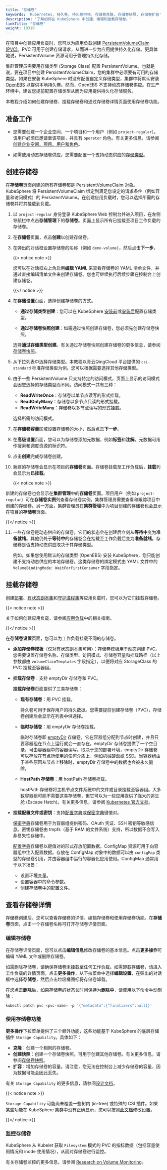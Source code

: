 ```yaml
---
title: "存储卷"
keywords: 'Kubernetes, 持久卷, 持久卷申领, 存储卷克隆, 存储卷快照, 存储卷扩容'
description: '了解如何在 KubeSphere 中创建、编辑和挂载存储卷。'
linkTitle: "存储卷"
weight: 10310
---
```


 在项目中创建应用负载时，您可以为应用负载创建 [PersistentVolumeClaim (PVC)](https://kubernetes.io/zh/docs/concepts/storage/persistent-volumes/)。PVC 可用于创建存储请求，从而进一步为应用提供持久化存储。更具体地说，PersistentVolume 资源可用于管理持久化存储。

集群管理员需要用存储类型 (Storage Class) 配置 PersistentVolume。也就是说，要在项目中创建 PersistentVolumeClaim，您的集群中必须要有可用的存储类型。如果在安装 KubeSphere 时没有配置自定义存储类型，集群中将默认安装 [OpenEBS](https://openebs.io/) 以提供本地持久卷。然而，OpenEBS 不支持动态存储卷供应。在生产环境中，建议您提前配置存储类型从而为应用提供持久化存储服务。

本教程介绍如何创建存储卷、挂载存储卷和通过存储卷详情页面使用存储卷功能。

## 准备工作

- 您需要创建一个企业空间、一个项目和一个用户（例如 `project-regular`）。该用户必须已邀请至该项目，并具有 `operator` 角色。有关更多信息，请参阅[创建企业空间、项目、用户和角色](../../../quick-start/create-workspace-and-project/)。

- 如需使用动态存储卷供应，您需要配置一个支持动态供应的[存储类型](../../../cluster-administration/persistent-volume-and-storage-class/)。

## 创建存储卷

在**存储卷**页面创建的所有存储卷都是 PersistentVolumeClaim 对象。KubeSphere 将 PersistentVolumeClaim 绑定到满足您设定的请求条件（例如容量和访问模式）的 PersistentVolume。在创建应用负载时，您可以选择所需的存储卷并将其挂载到负载。

1. 以 `project-regular` 身份登录 KubeSphere Web 控制台并进入项目，在左侧导航栏中点击**存储管理**下的**存储卷**。页面上显示所有已挂载至项目工作负载的存储卷。

2. 在**存储卷**页面，点击**创建**以创建存储卷。

3. 在弹出的对话框设置存储卷的名称（例如 `demo-volume`），然后点击**下一步**。

   {{< notice note >}}

   您可以在对话框右上角启用**编辑 YAML** 来查看存储卷的 YAML 清单文件，并通过直接编辑清单文件来创建存储卷。您也可继续执行后续步骤在控制台上创建存储卷。

   {{</ notice >}} 

4. 在**存储设置**页面，选择创建存储卷的方式。

   - **通过存储类型创建**：您可以在 KubeSphere [安装前](../../../installing-on-linux/persistent-storage-configurations/understand-persistent-storage/)或[安装后](../../../cluster-administration/persistent-volume-and-storage-class/)配置存储类型。
   
   - **通过存储卷快照创建**：如需通过快照创建存储卷，您必须先创建存储卷快照。
   
   选择**通过存储类型创建**。有关通过存储卷快照创建存储卷的更多信息，请参阅[存储卷快照](../volume-snapshots/)。
5. 从下拉列表中选择存储类型。本教程以青云QingCloud 平台提供的 `csi-standard` 标准存储类型为例。您可以根据需要选择其他存储类型。

6. 由于一些 PersistentVolume 只支持特定的访问模式，页面上显示的访问模式会因您选择的存储类型而不同。访问模式一共有三种：

   - **ReadWriteOnce**：存储卷以单节点读写的形式挂载。
   - **ReadOnlyMany**：存储卷以多节点只读的形式挂载。
   - **ReadWriteMany**：存储卷以多节点读写的形式挂载。

   选择所需的访问模式。

7. 在**存储卷容量**区域设置存储卷的大小，然后点击**下一步**。

8. 在**高级设置**页面，您可以为存储卷添加元数据，例如**标签**和**注解**。元数据可用作搜索和调度资源的标识符。

9. 点击**创建**完成存储卷创建。

10. 新建的存储卷会显示在项目的**存储卷**页面。存储卷挂载至工作负载后，**挂载**列会显示为**已挂载**。

    {{< notice note >}}

新建的存储卷也会显示在**集群管理**中的**存储卷**页面。项目用户（例如 `project-regular`）可在**存储卷实例**列查看存储卷实例。集群管理员需要查看和跟踪项目中创建的存储卷。另一方面，集群管理员在**集群管理**中为项目创建的存储卷也会显示在项目的**存储卷**页面。

{{</ notice >}} 

11. 一些存储卷是动态供应的存储卷，它们的状态会在创建后立刻从**等待中**变为**准备就绪**。其他仍处于**等待中**的存储卷会在挂载至工作负载后变为**准备就绪**。存储卷是否支持动态供应取决于其存储类型。

    例如，如果您使用默认的存储类型 (OpenEBS) 安装 KubeSphere，您只能创建不支持动态供应的本地存储卷。这类存储卷的绑定模式由 YAML 文件中的 `VolumeBindingMode: WaitForFirstConsumer` 字段指定。

## 挂载存储卷

创建[部署](../../../project-user-guide/application-workloads/deployments/)、[有状态副本集](../../../project-user-guide/application-workloads/statefulsets/)和[守护进程集](../../../project-user-guide/application-workloads/daemonsets/)等应用负载时，您可以为它们挂载存储卷。

{{< notice note >}}

关于如何创建应用负载，请参阅[应用负载](../../application-workloads/deployments/)中的相关指南。

{{</ notice >}}

在**存储卷设置**页面，您可以为工作负载挂载不同的存储卷。

- **添加存储卷模板**（仅对[有状态副本集](../../../project-user-guide/application-workloads/statefulsets/)可用）：存储卷模板用于动态创建 PVC。您需要设置存储卷名称、存储类型、访问模式、存储卷容量和挂载路径（以上参数都由 `volumeClaimTemplates` 字段指定），以便将对应 StorageClass 的 PVC 挂载至容器组。

- **挂载存储卷**：支持 emptyDir 存储卷和 PVC。

  **挂载存储卷**页面提供了三类存储卷：

  - **现有存储卷**：用 PVC 挂载。

    持久卷可用于保存用户的持久数据。您需要提前创建存储卷（PVC），存储卷创建后会显示在列表中供选择。

  - **临时存储卷**：用 emptyDir 存储卷挂载。

    临时存储卷即 [emptyDir](https://kubernetes.io/zh/docs/concepts/storage/volumes/#emptydir) 存储卷，它在容器组分配到节点时创建，并且只要容器组在节点上运行就会一直存在。emptyDir 存储卷提供了一个空目录，可由容器组中的容器读写。取决于您的部署环境，emptyDir 存储卷可以存放在节点所使用的任何介质上，例如机械硬盘或 SSD。当容器组由于某些原因从节点上移除时，emptyDir 存储卷中的数据也会被永久删除。

  - **HostPath 存储卷**：用 hostPath 存储卷挂载。

    hostPath 存储卷将主机节点文件系统中的文件或目录挂载至容器组。大多数容器组可能不需要这类存储卷，但它可以为一些应用提供了强大的逃生舱 (Escape Hatch)。有关更多信息，请参阅 [Kubernetes 官方文档](https://kubernetes.io/zh/docs/concepts/storage/volumes/#hostpath)。

- **挂载配置文件或密钥**：支持[配置字典](../../../project-user-guide/configuration/configmaps/)或[保密字典](../../../project-user-guide/configuration/secrets/)键值对。

  [保密字典](https://kubernetes.io/zh/docs/concepts/storage/volumes/#secret)存储卷用于为容器组提供密码、OAuth 凭证、SSH 密钥等敏感信息。密钥存储卷由 tmpfs（基于 RAM 的文件系统）支持，所以数据不会写入非易失性存储中。

  [配置字典](https://kubernetes.io/zh/docs/concepts/storage/volumes/#configmap)存储卷以键值对的形式存放配置数据。ConfigMap 资源可用于向容器组中注入配置数据。存放在 ConfigMap 对象中的数据可以由 `configMap` 类型的存储卷引用，并由容器组中运行的容器化应用使用。ConfigMap 通常用于以下场景：

  - 设置环境变量。
  - 设置容器中的命令参数。
  - 创建存储卷中的配置文件。

## 查看存储卷详情

存储卷创建后，您可以查看存储卷的详情、编辑存储卷和使用存储卷功能。在**存储卷**页面，点击一个存储卷名称可打开存储卷详情页面。

### 编辑存储卷

在存储卷详情页面，您可以点击**编辑信息**修改存储卷的基本信息。点击**更多操作**可编辑 YAML 文件或删除存储卷。

如需删除存储卷，请确保存储卷未挂载至任何工作负载。如需卸载存储卷，请进入工作负载的详情页面，点击**更多操作**，从下拉菜单中选择**编辑设置**，在弹出的对话框中选择**存储卷**，然后点击垃圾桶图标将存储卷卸载。

在您点击**删除**后，如果存储卷的状态长时间保持为**删除中**，请使用以下命令手动删除：

```bash
kubectl patch pvc <pvc-name> -p '{"metadata":{"finalizers":null}}'
```

### 使用存储卷功能

**更多操作**下拉菜单提供了三个额外功能，这些功能基于 KubeSphere 的底层存储插件 `Storage Capability`。具体如下：

- **克隆**：创建一个相同的存储卷。
- **创建快照**：创建一个存储卷快照，可用于创建其他存储卷。有关更多信息，请参阅[存储卷快照](../volume-snapshots/)。
- **扩容**：增加存储卷的容量。请注意，您无法在控制台上减少存储卷的容量，因为数据可能会因此丢失。

有关 `Storage Capability` 的更多信息，请参阅[设计文档](https://github.com/kubesphere/community/blob/master/sig-storage/concepts-and-designs/storage-capability-interface.md)。

{{< notice note >}}

`Storage Capability` 可能尚未覆盖一些树内 (in-tree) 或特殊的 CSI 插件。如果某些功能在 KubeSphere 集群中没有正确显示，您可以按照[此文档](https://github.com/kubesphere/kubesphere/issues/2986)修改设置。

{{</ notice >}} 

### 监控存储卷

KubeSphere 从 Kubelet 获取 `Filesystem` 模式的 PVC 的指标数据（包括容量使用情况和 inode 使用情况），从而对存储卷进行监控。

有关存储卷监控的更多信息，请参阅 [Research on Volume Monitoring](https://github.com/kubesphere/kubesphere/issues/2921)。
